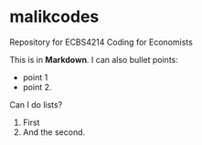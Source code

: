 # malikcodes
Repository for ECBS4214 Coding for Economists

This is in **Markdown**. I can also bullet points:
- point 1
- point 2.

Can I do lists?
1. First
2. And the second.